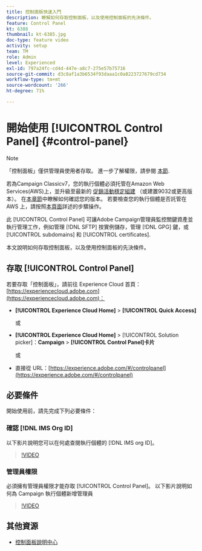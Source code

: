 ```yaml
---
title: 控制面板快速入門
description: 瞭解如何存取控制面板，以及使用控制面板的先決條件。
feature: Control Panel
kt: 6388
thumbnail: kt-6385.jpg
doc-type: feature video
activity: setup
team: TM
role: Admin
level: Experienced
exl-id: 797a24fc-cd4d-447e-a8c7-275e57b75716
source-git-commit: d3c8af1a3b6534f93daaa1c0a8223727679cd734
workflow-type: tm+mt
source-wordcount: '266'
ht-degree: 71%

---
```


# 開始使用 [!UICONTROL Control Panel] {#control-panel}

>[!NOTE]
>
>「控制面板」僅供管理員使用者存取。 進一步了解權限，請參閱 [本節](https://experienceleague.adobe.com/docs/control-panel/using/discover-control-panel/managing-permissions.html?lang=zh-Hant#discover-control-panel).
>
>若為Campaign Classicv7，您的執行個體必須托管在Amazon Web Services(AWS)上，並升級至最新的 [促銷活動穩定組建](https://experienceleague.adobe.com/docs/campaign-classic/using/release-notes/rn-overview.html?lang=zh-Hant#rn-statuses) （或建置9032或更高版本）。 在[本章節](https://experienceleague.adobe.com/docs/campaign-classic/using/getting-started/starting-with-adobe-campaign/launching-adobe-campaign.html?lang=zh-Hant#getting-your-campaign-version)中瞭解如何確認您的版本。 若要檢查您的執行個體是否託管在 AWS 上，請按照[本頁面](https://experienceleague.corp.adobe.com/docs/control-panel/using/faq.html?lang=en#hosted-aws)詳述的步驟操作。

此 [!UICONTROL Control Panel] 可讓Adobe Campaign管理員監控關鍵資產並執行管理工作，例如管理 [!DNL SFTP] 按實例儲存，管理 [!DNL GPG] 鍵，或 [!UICONTROL subdomains] 和 [!UICONTROL certificates].

本文說明如何存取控制面板，以及使用控制面板的先決條件。

## 存取 [!UICONTROL Control Panel]

若要存取「控制面板」，請前往 Experience Cloud 首頁：[https://experiencecloud.adobe.com](https://experiencecloud.adobe.com)：

* **[!UICONTROL Experience Cloud Home]** > **[!UICONTROL Quick Access]**

   或
* **[!UICONTROL Experience Cloud Home]**  > [!UICONTROL Solution picker]：**Campaign** > **[!UICONTROL Control Panel]卡片**

   或

* 直接從 URL：[https://experience.adobe.com/#/controlpanel](https://experience.adobe.com/#/controlpanel)

## 必要條件

開始使用前，請先完成下列必要條件：

### 確認 [!DNL IMS Org ID]

以下影片說明您可以在何處查閱執行個體的 [!DNL IMS org ID]。

>[!VIDEO](https://video.tv.adobe.com/v/27183?quality=12)

### 管理員權限

必須擁有管理員權限才能存取 [!UICONTROL Control Panel]。
以下影片說明如何為 Campaign 執行個體新增管理員

>[!VIDEO](https://video.tv.adobe.com/v/27147?quality=12)

## 其他資源

* [控制面板說明中心](https://experienceleague.adobe.com/docs/control-panel/using/control-panel-home.html?lang=zh-Hant)
